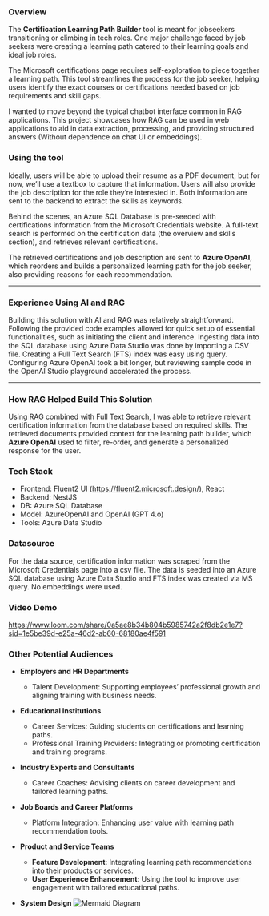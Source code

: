 ### **Overview**

The **Certification Learning Path Builder** tool is meant for jobseekers transitioning or climbing in tech roles. One major challenge faced by job seekers were creating a learning path catered to their learning goals and ideal job roles.

The Microsoft certifications page requires self-exploration to piece together a learning path. This tool streamlines the process for the job seeker, helping users identify the exact courses or certifications needed based on job requirements and skill gaps.

I wanted to move beyond the typical chatbot interface common in RAG applications. This project showcases how RAG can be used in web applications to aid in data extraction, processing, and providing structured answers (Without dependence on chat UI or embeddings).

### **Using the tool**

Ideally, users will be able to upload their resume as a PDF document, but for now, we’ll use a textbox to capture that information. Users will also provide the job description for the role they’re interested in. Both information are sent to the backend to extract the skills as keywords.

Behind the scenes, an Azure SQL Database is pre-seeded with certifications information from the Microsoft Credentials website. A full-text search is performed on the certification data (the overview and skills section), and retrieves relevant certifications.

The retrieved certifications and job description are sent to **Azure OpenAI**, which reorders and builds a personalized learning path for the job seeker, also providing reasons for each recommendation.

---

### **Experience Using AI and RAG**

Building this solution with AI and RAG was relatively straightforward. Following the provided code examples allowed for quick setup of essential functionalities, such as initiating the client and inference. Ingesting data into the SQL database using Azure Data Studio was done by importing a CSV file. Creating a Full Text Search (FTS) index was easy using query. Configuring Azure OpenAI took a bit longer, but reviewing sample code in the OpenAI Studio playground accelerated the process.

---

### **How RAG Helped Build This Solution**

Using RAG combined with Full Text Search, I was able to retrieve relevant certification information from the database based on required skills. The retrieved documents provided context for the learning path builder, which **Azure OpenAI** used to filter, re-order, and generate a personalized response for the user.

### **Tech Stack**

- Frontend: Fluent2 UI (https://fluent2.microsoft.design/), React
- Backend: NestJS
- DB: Azure SQL Database
- Model: AzureOpenAI and OpenAI (GPT 4.o)
- Tools: Azure Data Studio

### **Datasource**

For the data source, certification information was scraped from the Microsoft Credentials page into a csv file. The data is seeded into an Azure SQL database using Azure Data Studio and FTS index was created via MS query. No embeddings were used.

### **Video Demo**

https://www.loom.com/share/0a5ae8b34b804b5985742a2f8db2e1e7?sid=1e5be39d-e25a-46d2-ab60-68180ae4f591

### Other Potential Audiences

- **Employers and HR Departments**

  - Talent Development: Supporting employees’ professional growth and aligning training with business needs.

- **Educational Institutions**

  - Career Services: Guiding students on certifications and learning paths.
  - Professional Training Providers: Integrating or promoting certification and training programs.

- **Industry Experts and Consultants**

  - Career Coaches: Advising clients on career development and tailored learning paths.

- **Job Boards and Career Platforms**

  - Platform Integration: Enhancing user value with learning path recommendation tools.

- **Product and Service Teams**

  - **Feature Development**: Integrating learning path recommendations into their products or services.
  - **User Experience Enhancement**: Using the tool to improve user engagement with tailored educational paths.

- **System Design**
  ![Mermaid Diagram](https://mermaid-js.github.io/mermaid-live-editor/#/edit/graph%20TD%0A%20%20%20%20A%5BUser%5D%20--%7CSends%20resume%20and%20job%20description%7C%20B%5BNestJS%20Backend%5D%0A%20%20%20%20B%20--%7CSend%20prompt%20to%20extract%20skills%7C%20C%5BAzure%20OpenAI%5D%0A%20%20%20%20C%20--%7CExtracted%20skills%7C%20B%0A%20%20%20%20B%20--%7CCalculate%20match%20and%20perform%20FTS%20search%7C%20D%5BAzure%20SQL%20Database%5D%0A%20%20%20%20D%20--%7CReturn%20certifications%7C%20B%0A%20%20%20%20B%20--%7CSend%20certifications%20and%20job%20description%7C%20C%0A%20%20%20%20C%20--%7CGenerate%20learning%20path%7C%20B%0A%20%20%20%20B%20--%7CSend%20learning%20path%20to%20client%7C%20A%0A%0A%20%20%20%20E%5BCSV%20file%20with%20certifications%20data%5D%20--%7CUploaded%20to%7C%20F%5BAzure%20SQL%20Database%5D%0A%20%20%20%20F%20--%7CData%20available%20for%20FTS%20search%7C%20D)
